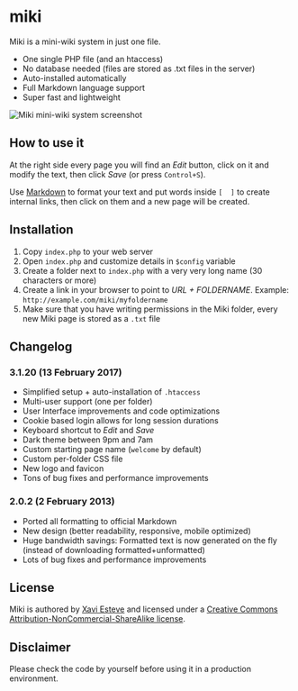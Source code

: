 miki
================

Miki is a mini-wiki system in just one file.

 - One single PHP file (and an htaccess)
 - No database needed (files are stored as .txt files in the server)
 - Auto-installed automatically
 - Full Markdown language support
 - Super fast and lightweight

![Miki mini-wiki system screenshot](http://xaviesteve.com/wp-content/uploads/2013/02/Screen-Shot-2013-02-02-at-10.45.37.png)

How to use it
----------------------

At the right side every page you will find an _Edit_ button, click on it and modify the text, then click _Save_ (or press `Control+S`).

Use [Markdown](http://daringfireball.net/projects/markdown/syntax) to format your text and put words inside `[  ]` to create internal links, then click on them and a new page will be created.


Installation
----------------------

1. Copy `index.php` to your web server
2. Open `index.php` and customize details in `$config` variable
3. Create a folder next to `index.php` with a very very long name (30 characters or more)
4. Create a link in your browser to point to _URL + FOLDERNAME_. Example: `http://example.com/miki/myfoldername`
5. Make sure that you have writing permissions in the Miki folder, every new Miki page is stored as a `.txt` file


Changelog
---------------------

### 3.1.20 (13 February 2017)

- Simplified setup + auto-installation of `.htaccess`
- Multi-user support (one per folder)
- User Interface improvements and code optimizations
- Cookie based login allows for long session durations
- Keyboard shortcut to _Edit_ and _Save_
- Dark theme between 9pm and 7am
- Custom starting page name (`welcome` by default)
- Custom per-folder CSS file
- New logo and favicon
- Tons of bug fixes and performance improvements


### 2.0.2 (2 February 2013)

- Ported all formatting to official Markdown
- New design (better readability, responsive, mobile optimized)
- Huge bandwidth savings: Formatted text is now generated on the fly (instead of downloading formatted+unformatted)
- Lots of bug fixes and performance improvements



License
---------------------

Miki is authored by [Xavi Esteve](https://xaviesteve.com/) and licensed under a [Creative Commons Attribution-NonCommercial-ShareAlike license](http://creativecommons.org/licenses/by-nc-sa/3.0/).


Disclaimer
---------------------

Please check the code by yourself before using it in a production environment.
